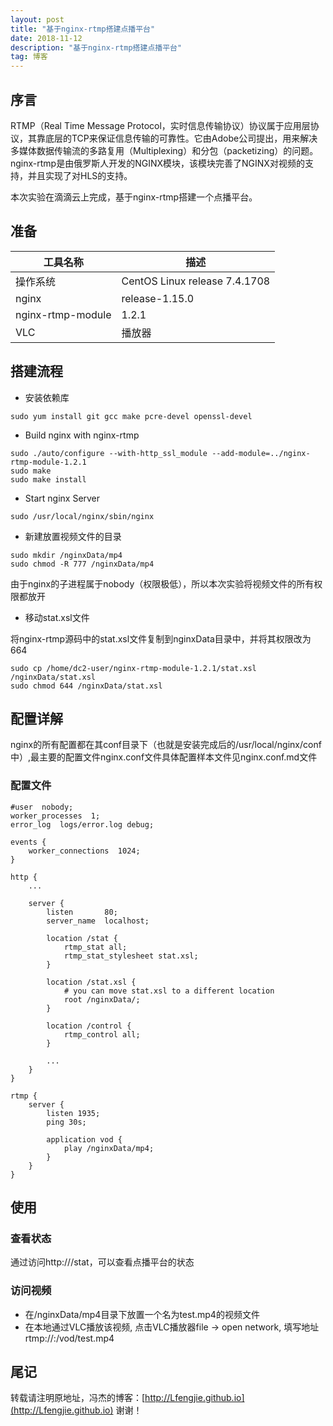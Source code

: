 ```yaml
---
layout: post
title: "基于nginx-rtmp搭建点播平台"
date: 2018-11-12
description: "基于nginx-rtmp搭建点播平台"
tag: 博客 
---
```


## 序言
RTMP（Real Time Message Protocol，实时信息传输协议）协议属于应用层协议，其靠底层的TCP来保证信息传输的可靠性。它由Adobe公司提出，用来解决多媒体数据传输流的多路复用（Multiplexing）和分包（packetizing）的问题。nginx-rtmp是由俄罗斯人开发的NGINX模块，该模块完善了NGINX对视频的支持，并且实现了对HLS的支持。

本次实验在滴滴云上完成，基于nginx-rtmp搭建一个点播平台。

## 准备

工具名称 | 描述
--------|---------
操作系统| CentOS Linux release 7.4.1708
nginx | release-1.15.0
nginx-rtmp-module | 1.2.1
VLC | 播放器

## 搭建流程
- 安装依赖库

```
sudo yum install git gcc make pcre-devel openssl-devel
```

- Build nginx with nginx-rtmp

```
sudo ./auto/configure --with-http_ssl_module --add-module=../nginx-rtmp-module-1.2.1
sudo make
sudo make install
```

- Start nginx Server

```
sudo /usr/local/nginx/sbin/nginx
```

- 新建放置视频文件的目录

```
sudo mkdir /nginxData/mp4
sudo chmod -R 777 /nginxData/mp4
```
由于nginx的子进程属于nobody（权限极低），所以本次实验将视频文件的所有权限都放开

- 移动stat.xsl文件

将nginx-rtmp源码中的stat.xsl文件复制到nginxData目录中，并将其权限改为664
```
sudo cp /home/dc2-user/nginx-rtmp-module-1.2.1/stat.xsl /nginxData/stat.xsl
sudo chmod 644 /nginxData/stat.xsl
```

## 配置详解
nginx的所有配置都在其conf目录下（也就是安装完成后的/usr/local/nginx/conf中）,最主要的配置文件nginx.conf文件具体配置样本文件见nginx.conf.md文件

### 配置文件
```
#user  nobody;
worker_processes  1;
error_log  logs/error.log debug;

events {
    worker_connections  1024;
}

http {
    ...

    server {
        listen       80;
        server_name  localhost;

        location /stat {
            rtmp_stat all;
            rtmp_stat_stylesheet stat.xsl;
        }

        location /stat.xsl {
            # you can move stat.xsl to a different location
            root /nginxData/;
        }

        location /control {
            rtmp_control all;
        }

        ...
    }
}

rtmp {
    server {
        listen 1935;
        ping 30s;

        application vod {
            play /nginxData/mp4;
        }
    }
}
```

## 使用
### 查看状态
通过访问http://<domain>/stat，可以查看点播平台的状态

### 访问视频
- 在/nginxData/mp4目录下放置一个名为test.mp4的视频文件
- 在本地通过VLC播放该视频, 点击VLC播放器file -> open network, 填写地址 rtmp://<ip>:<port>/vod/test.mp4

## 尾记
转载请注明原地址，冯杰的博客：[http://Lfengjie.github.io](http://Lfengjie.github.io) 谢谢！